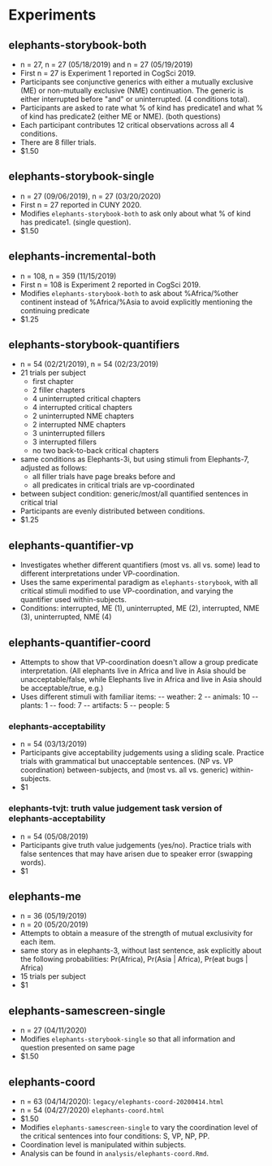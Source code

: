 # Experiments

## elephants-storybook-both
- n = 27, n = 27 (05/18/2019) and n = 27 (05/19/2019)
- First n = 27 is Experiment 1 reported in CogSci 2019.
- Participants see conjunctive generics with either a mutually exclusive (ME) or non-mutually exclusive (NME) continuation. The generic is either interrupted before "and" or uninterrupted. (4 conditions total).
- Participants are asked to rate what % of kind has predicate1 and what % of kind has predicate2 (either ME or NME). (both questions)
- Each participant contributes 12 critical observations across all 4 conditions.
- There are 8 filler trials.
- $1.50

## elephants-storybook-single
- n = 27 (09/06/2019), n = 27 (03/20/2020)
- First n = 27 reported in CUNY 2020.
- Modifies `elephants-storybook-both` to ask only about what % of kind has predicate1. (single question).
- $1.50

## elephants-incremental-both
- n = 108, n = 359 (11/15/2019)
- First n = 108 is Experiment 2 reported in CogSci 2019.
- Modifies `elephants-storybook-both` to ask about %Africa/%other continent instead of %Africa/%Asia to avoid explicitly mentioning the continuing predicate
- $1.25

## elephants-storybook-quantifiers
- n = 54 (02/21/2019), n = 54 (02/23/2019)
- 21 trials per subject
  - first chapter
  - 2 filler chapters
  - 4 uninterrupted critical chapters
  - 4 interrupted critical chapters
  - 2 uninterrupted NME chapters
  - 2 interrupted NME chapters
  - 3 uninterrupted fillers
  - 3 interrupted fillers
  - no two back-to-back critical chapters
- same conditions as Elephants-3i, but using stimuli from Elephants-7, adjusted as follows:
  - all filler trials have page breaks before and
  - all predicates in critical trials are vp-coordinated
- between subject condition: generic/most/all quantified sentences in critical trial
- Participants are evenly distributed between conditions.
- $1.25

## elephants-quantifier-vp
- Investigates whether different quantifiers (most vs. all vs. some) lead to different interpretations under VP-coordination.
- Uses the same experimental paradigm as `elephants-storybook`, with all critical stimuli modified to use VP-coordination, and varying the quantifier used within-subjects.
- Conditions: interrupted, ME (1), uninterrupted, ME (2), interrupted, NME (3), uninterrupted, NME (4)

## elephants-quantifier-coord
- Attempts to show that VP-coordination doesn't allow a group predicate interpretation. (All elephants live in Africa and live in Asia should be unacceptable/false, while Elephants live in Africa and live in Asia should be acceptable/true, e.g.)
- Uses different stimuli with familiar items:
-- weather: 2
-- animals: 10
-- plants: 1
-- food: 7
-- artifacts: 5
-- people: 5

### elephants-acceptability
- n = 54 (03/13/2019)
- Participants give acceptability judgements using a sliding scale. Practice trials with grammatical but unacceptable sentences. (NP vs. VP coordination) between-subjects, and (most vs. all vs. generic) within-subjects.
- $1

### elephants-tvjt: truth value judgement task version of elephants-acceptability
- n = 54 (05/08/2019)
- Participants give truth value judgements (yes/no). Practice trials with false sentences that may have arisen due to speaker error (swapping words).
- $1 

## elephants-me
- n = 36 (05/19/2019)
- n = 20 (05/20/2019)
- Attempts to obtain a measure of the strength of mutual exclusivity for each item.
- same story as in elephants-3, without last sentence, ask explicitly about the following probabilities: Pr(Africa), Pr(Asia | Africa), Pr(eat bugs | Africa)
- 15 trials per subject
- $1

## elephants-samescreen-single
- n = 27 (04/11/2020)
- Modifies `elephants-storybook-single` so that all information and question presented on same page
- $1.50

## elephants-coord
- n = 63 (04/14/2020): `legacy/elephants-coord-20200414.html`
- n = 54 (04/27/2020) `elephants-coord.html`
- $1.50
- Modifies `elephants-samescreen-single` to vary the coordination level of the critical sentences into four conditions: S, VP, NP, PP.
- Coordination level is manipulated within subjects.
- Analysis can be found in `analysis/elephants-coord.Rmd`.
